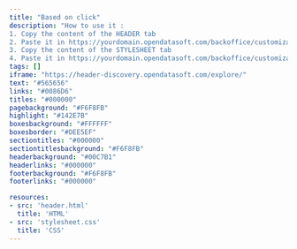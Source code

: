 ```yaml
---
title: "Based on click"
description: "How to use it : 
1. Copy the content of the HEADER tab
2. Paste it in https://yourdomain.opendatasoft.com/backoffice/customization/theme/#header  instead of ##menu##
3. Copy the content of the STYLESHEET tab
4. Paste it in https://yourdomain.opendatasoft.com/backoffice/customization/theme/#stylesheet"
tags: []
iframe: "https://header-discovery.opendatasoft.com/explore/"
text: "#565656"
links: "#0086D6"
titles: "#000000"
pagebackground: "#F6F8FB"
highlight: "#142E7B"
boxesbackground: "#FFFFFF"
boxesborder: "#DEE5EF"
sectiontitles: "#000000"
sectiontitlesbackground: "#F6F8FB"
headerbackground: "#00C7B1"
headerlinks: "#000000"
footerbackground: "#F6F8FB"
footerlinks: "#000000"

resources:
- src: 'header.html'
  title: 'HTML'
- src: 'stylesheet.css'
  title: 'CSS'
---
```

